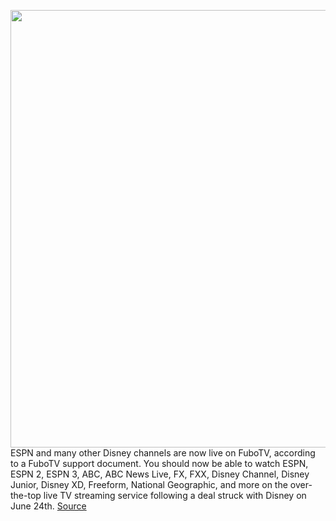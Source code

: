 <img src='https://cdn.vox-cdn.com/thumbor/XkG_BdJSjwoB3WrA56XBgMLxsTM=/0x0:1300x715/1200x800/filters:focal(546x254:754x462)/cdn.vox-cdn.com/uploads/chorus_image/image/67149377/fuboTV_Platform_Image1_July_2020.5.jpg' width='700px' /><br/>
ESPN and many other Disney channels are now live on FuboTV, according to a FuboTV support document. You should now be able to watch ESPN, ESPN 2, ESPN 3, ABC, ABC News Live, FX, FXX, Disney Channel, Disney Junior, Disney XD, Freeform, National Geographic, and more on the over-the-top live TV streaming service following a deal struck with Disney on June 24th.
<a href='https://www.theverge.com/2020/8/3/21352697/fubotv-espn-disney-channels-now-live-available'> Source <a/>